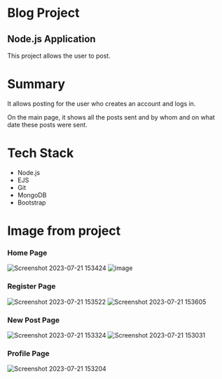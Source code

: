 # Blog Project
## Node.js Application
This project allows the user to post.

# Summary
It allows posting for the user who creates an account and logs in.

On the main page, it shows all the posts sent and by whom and on what date these posts were sent.

# Tech Stack
- Node.js
- EJS
- Git
- MongoDB
- Bootstrap

# Image from project
### Home Page
![Screenshot 2023-07-21 153424](https://github.com/AliRizaAynaci/blog-project/assets/115364922/c314c9e8-33fe-4772-acdd-7a62bf243c99)
![image](https://github.com/AliRizaAynaci/blog-project/assets/115364922/339f17c6-bd84-4600-b2b4-6b929d91ed99)

### Register Page
![Screenshot 2023-07-21 153522](https://github.com/AliRizaAynaci/blog-project/assets/115364922/5162df6d-349b-4286-b59e-80cb30793c1b)
![Screenshot 2023-07-21 153605](https://github.com/AliRizaAynaci/blog-project/assets/115364922/1e371748-76e9-4c45-8ace-dbb4c5a2f110)
### New Post Page
![Screenshot 2023-07-21 153324](https://github.com/AliRizaAynaci/blog-project/assets/115364922/64f75cb6-f763-457f-ad5d-ff6cbabee05f)
![Screenshot 2023-07-21 153031](https://github.com/AliRizaAynaci/blog-project/assets/115364922/d0d6de00-5c0e-405a-a2ae-d1179cfc879d)
### Profile Page
![Screenshot 2023-07-21 153204](https://github.com/AliRizaAynaci/blog-project/assets/115364922/0bd36cca-0b39-4536-9e5c-ed4ba927634d)



